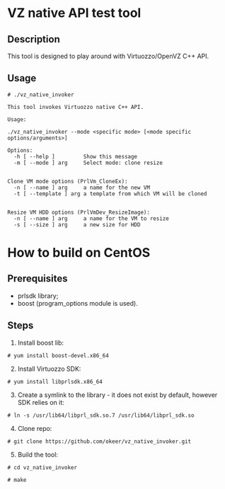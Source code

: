 # VZ native API test tool

## Description

This tool is designed to play around with Virtuozzo/OpenVZ C++ API.

## Usage

```
# ./vz_native_invoker

This tool invokes Virtuozzo native C++ API.

Usage:

./vz_native_invoker --mode <specific mode> [<mode specific options/arguments>]

Options:
  -h [ --help ]         Show this message
  -m [ --mode ] arg     Select mode: clone resize


Clone VM mode options (PrlVm_CloneEx):
  -n [ --name ] arg     a name for the new VM
  -t [ --template ] arg a template from which VM will be cloned


Resize VM HDD options (PrlVmDev_ResizeImage):
  -n [ --name ] arg     a name for the VM to resize
  -s [ --size ] arg     a new size for HDD
```

# How to build on CentOS

## Prerequisites

* prlsdk library;
* boost (program_options module is used).

## Steps

1. Install boost lib:

`# yum install boost-devel.x86_64`

2. Install Virtuozzo SDK:

`# yum install libprlsdk.x86_64`

3. Create a symlink to the library - it does not exist by default, however SDK relies on it:

`# ln -s /usr/lib64/libprl_sdk.so.7 /usr/lib64/libprl_sdk.so`

4. Clone repo:

`# git clone https://github.com/okeer/vz_native_invoker.git`

5. Build the tool:

`# cd vz_native_invoker`

`# make`
